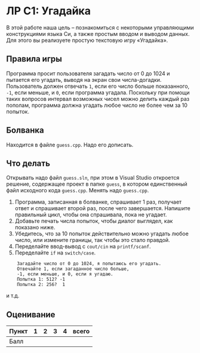# ЛР С1: Угадайка

В этой работе наша цель – познакомиться с некоторыми управляющими 
конструкциями языка Си, а также простым вводом и выводом данных. 
Для этого вы реализуете простую текстовую игру «Угадайка».

## Правила игры

Программа просит пользователя загадать число от 0 до 1024 и пытается 
его угадать, выводя на экран свои числа-догадки. Пользователь должен 
отвечать `1`, если его число больше показанного, `-1`, если меньше, и `0`, 
если программа угадала. 
Поскольку при помощи таких вопросов интервал возможных чисел  можно делить 
каждый раз пополам, программа должна угадать любое число не более чем за 
10 попыток. 

## Болванка

Находится в файле `guess.cpp`. Надо его дописать.

## Что делать

Открывать надо файл `guess.sln`, при этом в  Visual Studio откроется решение,
содержащее проект в папке `guess`, в котором единственный файл исходного кода
`guess.cpp`. Менять надо `guess.cpp`.

1. Программа, записанная в болванке, спрашивает 1 раз, получает ответ и спрашивает 
   второй раз, после чего завершается. Напишите правильный цикл, чтобы она 
   спрашивала, пока не угадает.
2. Добавьте печать числа попыток, чтобы диалог выглядел, как показано ниже.
3. Убедитесь, что за 10 попыток действительно можно угадать любое число, или 
   измените границы, так чтобы это стало правдой.
4. Переделайте ввод-вывод с `cout/cin` на `printf/scanf`.
5. Переделайте `if` на `switch/case`.

```
    Загадайте число от 0 до 1024, я попытаюсь его угадать.
    Отвечайте 1, если загаданное число больше,
    -1, если меньше, и 0, если я угадаю.
    Попытка 1: 512? -1
    Попытка 2: 256?  1
```
и т.д.


## Оценивание

|Пункт |  1  |  2  |  3  |  4  | всего |
|------|-----|-----|-----|-----|-------|
|Балл  |     |     |     |     |       |


